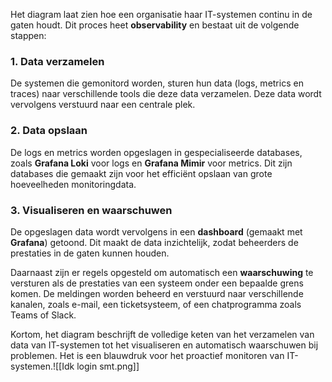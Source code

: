 
Het diagram laat zien hoe een organisatie haar IT-systemen continu in de gaten houdt. Dit proces heet **observability** en bestaat uit de volgende stappen:

### 1. Data verzamelen

De systemen die gemonitord worden, sturen hun data (logs, metrics en traces) naar verschillende tools die deze data verzamelen. Deze data wordt vervolgens verstuurd naar een centrale plek.

### 2. Data opslaan

De logs en metrics worden opgeslagen in gespecialiseerde databases, zoals **Grafana Loki** voor logs en **Grafana Mimir** voor metrics. Dit zijn databases die gemaakt zijn voor het efficiënt opslaan van grote hoeveelheden monitoringdata.

### 3. Visualiseren en waarschuwen

De opgeslagen data wordt vervolgens in een **dashboard** (gemaakt met **Grafana**) getoond. Dit maakt de data inzichtelijk, zodat beheerders de prestaties in de gaten kunnen houden.

Daarnaast zijn er regels opgesteld om automatisch een **waarschuwing** te versturen als de prestaties van een systeem onder een bepaalde grens komen. De meldingen worden beheerd en verstuurd naar verschillende kanalen, zoals e-mail, een ticketsysteem, of een chatprogramma zoals Teams of Slack.

Kortom, het diagram beschrijft de volledige keten van het verzamelen van data van IT-systemen tot het visualiseren en automatisch waarschuwen bij problemen. Het is een blauwdruk voor het proactief monitoren van IT-systemen.![[Idk login smt.png]]



